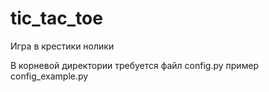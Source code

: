 # tic_tac_toe
Игра в крестики нолики

В корневой директории требуется файл config.py пример config_example.py

